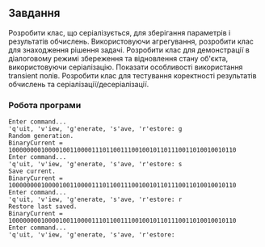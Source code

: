 ## Завдання

Розробити клас, що серіалізується, для зберігання параметрів і результатів обчислень. Використовуючи агрегування, розробити клас для знаходження рішення задачі. Розробити клас для демонстрації в діалоговому режимі збереження та відновлення стану об'єкта, використовуючи серіалізацію. Показати особливості використання transient полів. Розробити клас для тестування коректності результатів обчислень та серіалізації/десеріалізації.

### Робота програми

```
Enter command...
'q'uit, 'v'iew, 'g'enerate, 's'ave, 'r'estore: g
Random generation.
BinaryCurrent = 100000000100001001100001110110011100100101101110011010010010110
Enter command...
'q'uit, 'v'iew, 'g'enerate, 's'ave, 'r'estore: s
Save current.
BinaryCurrent = 100000000100001001100001110110011100100101101110011010010010110
Enter command...
'q'uit, 'v'iew, 'g'enerate, 's'ave, 'r'estore: r
Restore last saved.
BinaryCurrent = 100000000100001001100001110110011100100101101110011010010010110
Enter command...
'q'uit, 'v'iew, 'g'enerate, 's'ave, 'r'estore:
```
